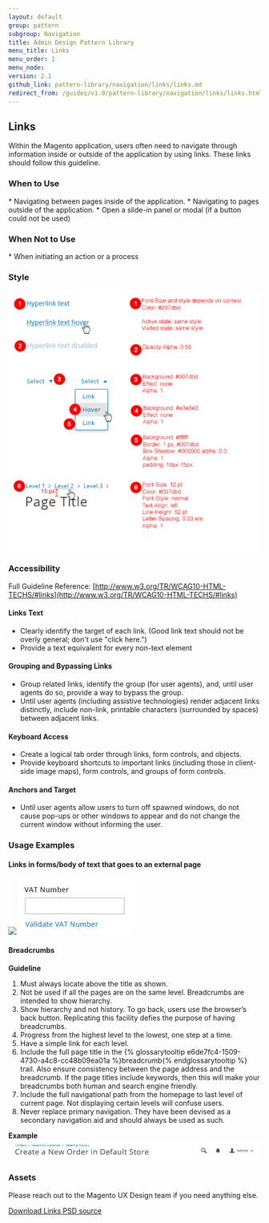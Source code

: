 ```yaml
---
layout: default
group: pattern
subgroup: Navigation
title: Admin Design Pattern Library
menu_title: Links
menu_order: 1
menu_node: 
version: 2.1
github_link: pattern-library/navigation/links/links.md
redirect_from: /guides/v1.0/pattern-library/navigation/links/links.html
---
```


## Links
Within the Magento application, users often need to navigate through information inside or outside of the application by using links. These links should follow this guideline.

<h3 id="when-to-use">When to Use</h3>
* Navigating between pages inside of the application.
* Navigating to pages outside of the application.
* Open a slide-in panel or modal (if a button could not be used)

<h3 id="when-not-to-use">When Not to Use</h3>
* When initiating an action or a process

<h3 id="style">Style</h3>

<img src="img/style.png">

<h3 id="accesibility">Accessibility</h3>

Full Guideline Reference: [http://www.w3.org/TR/WCAG10-HTML-TECHS/#links](http://www.w3.org/TR/WCAG10-HTML-TECHS/#links)

#### Links Text
* Clearly identify the target of each link. (Good link text should not be overly general; don't use "click here.")
* Provide a text equivalent for every non-text element

#### Grouping and Bypassing Links 
* Group related links, identify the group (for user agents), and, until user agents do so, provide a way to bypass the group. 
* Until user agents (including assistive technologies) render adjacent links distinctly, include non-link, printable characters (surrounded by spaces) between adjacent links. 

#### Keyboard Access
* Create a logical tab order through links, form controls, and objects.
* Provide keyboard shortcuts to important links (including those in client-side image maps), form controls, and groups of form controls.

#### Anchors and Target
* Until user agents allow users to turn off spawned windows, do not cause pop-ups or other windows to appear and do not change the current window without informing the user. 

<h3 id="examples"> Usage Examples </h3>

#### Links in forms/body of text that goes to an external page

<img src="img/example1.png">

<img src="img/example3.png">


#### Breadcrumbs

**Guideline**

1. Must always locate above the title as shown.
2. Not be used if all the pages are on the same level. Breadcrumbs are intended to show hierarchy.
3. Show hierarchy and not history. To go back, users use the browser’s back button. Replicating this facility defies the purpose of having breadcrumbs.
4. Progress from the highest level to the lowest, one step at a time.
5. Have a simple link for each level. 
6. Include the full page title in the {% glossarytooltip e6de7fc4-1509-4730-a4c8-cc48b09ea01a %}breadcrumb{% endglossarytooltip %} trail. Also ensure consistency between the page address and the breadcrumb. If the page titles include keywords, then this will make your breadcrumbs both human and search engine friendly.
7. Include the full navigational path from the homepage to last level of current page. Not displaying certain levels will confuse users.
8. Never replace primary navigation. They have been devised as a secondary navigation aid and should always be used as such.

**Example**
<img src="img/example5.png">


<h3 id="assets">Assets</h3>

Please reach out to the Magento UX Design team if you need anything else.

<a href="src/magento-links.psd">Download Links PSD source</a>

